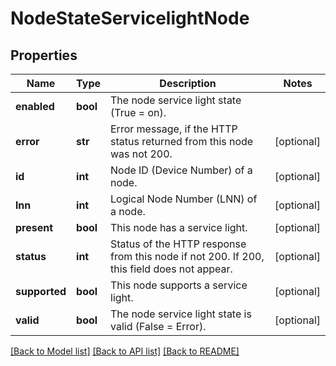 # NodeStateServicelightNode

## Properties
Name | Type | Description | Notes
------------ | ------------- | ------------- | -------------
**enabled** | **bool** | The node service light state (True &#x3D; on). | 
**error** | **str** | Error message, if the HTTP status returned from this node was not 200. | [optional] 
**id** | **int** | Node ID (Device Number) of a node. | [optional] 
**lnn** | **int** | Logical Node Number (LNN) of a node. | [optional] 
**present** | **bool** | This node has a service light. | [optional] 
**status** | **int** | Status of the HTTP response from this node if not 200.  If 200, this field does not appear. | [optional] 
**supported** | **bool** | This node supports a service light. | [optional] 
**valid** | **bool** | The node service light state is valid (False &#x3D; Error). | [optional] 

[[Back to Model list]](../README.md#documentation-for-models) [[Back to API list]](../README.md#documentation-for-api-endpoints) [[Back to README]](../README.md)


